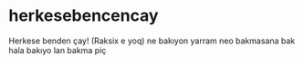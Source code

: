 # herkesebencencay
Herkese benden çay! (Raksix e yoq)
ne
bakıyon
yarram
neo
bakmasana 
bak hala bakıyo
lan bakma piç
